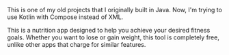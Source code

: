 This is one of my old projects that I originally built in Java. Now, I'm trying to use Kotlin with Compose instead of XML.

This is a nutrition app designed to help you achieve your desired fitness goals. Whether you want to lose or gain weight, this tool is completely free, unlike other apps that charge for similar features.
